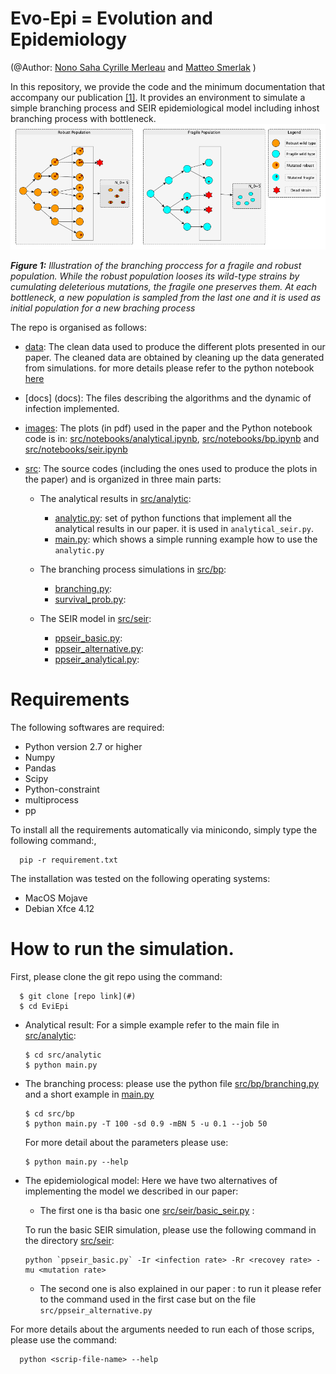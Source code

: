 # Evo-Epi = Evolution and Epidemiology
(@Author: [Nono Saha Cyrille Merleau](#) and [Matteo Smerlak](#) )


In this repository, we provide the code and the minimum documentation that accompany our publication [[1]](#).
It provides an environment to simulate a simple branching process and SEIR epidemiological model including inhost branching process with bottleneck.
![](images/bp/illustration.png)

***Figure 1:** Illustration of the branching proccess for a fragile and robust population. While the robust population looses its wild-type strains by cumulating deleterious mutations, the fragile one preserves them.  At each bottleneck, a new population is sampled from the last one and it is used as initial population for a new braching process*

The repo is organised as follows: 
- [data](data/): The clean data used to produce the different plots presented in our paper.  The cleaned data are obtained by cleaning up the data generated from simulations. for more details please refer to the python notebook [here](data/clean_data.ipynb)
- [docs] (docs): The files describing the algorithms and the dynamic of infection implemented.
- [images](images/): The plots (in pdf) used in the paper and the Python notebook code is in: [src/notebooks/analytical.ipynb](src/notebooks/analytical.ipynb), [src/notebooks/bp.ipynb](src/notebooks/bp.ipynb) and [src/notebooks/seir.ipynb](src/notebooks/seir.ipynb)
- [src](src/): The source codes (including the ones used to produce the plots in the paper) and is organized in three main parts:
      
    - The analytical results in  [src/analytic](src/analytic):
    
      - [analytic.py](src/analytic.py): set of python functions that implement all the analytical results in our paper. it is used in `analytical_seir.py`.
      - [main.py](src/main.py): which shows a simple running example how to use the `analytic.py`
            
    - The branching process simulations in  [src/bp](src/bp):
      - [branching.py](src/bp/branching.py):
      - [survival_prob.py](src/bp/survival_prob.py):
      
    - The SEIR model in [src/seir](src/seir):
    
       - [ppseir_basic.py](src/seir/ppseir_basic.py): 
       - [ppseir_alternative.py](src/seir/ppseir_alternative.py): 
       - [ppseir_analytical.py](scr/seir/ppseir_analytical.py):

# Requirements
The following softwares are required:


- Python version 2.7 or higher
- Numpy
- Pandas
- Scipy
- Python-constraint
- multiprocess
- pp

To install all the requirements automatically via minicondo, simply type the following command:,

      pip -r requirement.txt
   
The installation was tested on the following operating systems: 


* MacOS Mojave 
* Debian Xfce 4.12 

# How to run the simulation.
First, please clone the git repo using the command: 
      
      $ git clone [repo link](#)
      $ cd EviEpi

- Analytical result: For a simple example refer to the main file in [src/analytic](src/analytic/main.py):
      
      $ cd src/analytic 
      $ python main.py

- The branching process: please use the python file [src/bp/branching.py](src/bp/branching.py) and a short example in [main.py](src/bp/main.py)
      
      $ cd src/bp 
      $ python main.py -T 100 -sd 0.9 -mBN 5 -u 0.1 --job 50 
      
  For more detail about the parameters please use: 
      
      $ python main.py --help

- The epidemiological model:
Here we have two alternatives of implementing the model we described in our paper: 
    - The first one is tha basic one [src/seir/basic_seir.py](src/seir/basic_seir.py) : 
    
   To run the basic SEIR simulation, please use the following command in the directory [src/seir](src/seir/): 
   
      python `ppseir_basic.py` -Ir <infection rate> -Rr <recovey rate> -mu <mutation rate>
      
   - The second one is also explained in our paper : to run it please refer to the command used in the first case but on the file `src/ppseir_alternative.py` 
   
 For more details about the arguments needed to run each of those scrips, please use the command: 
 
      python <scrip-file-name> --help 
